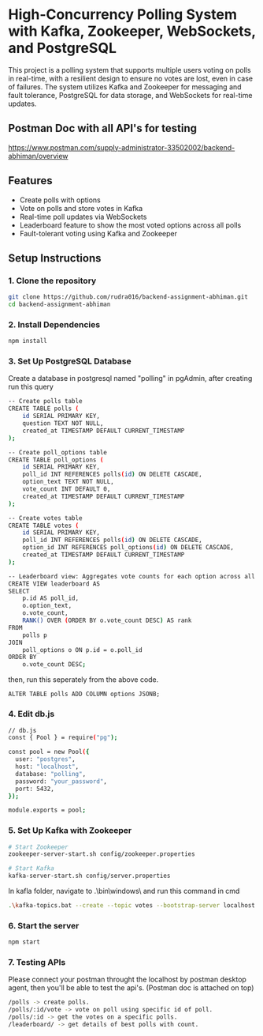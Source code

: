 # High-Concurrency Polling System with Kafka, Zookeeper, WebSockets, and PostgreSQL

This project is a polling system that supports multiple users voting on polls in real-time, with a resilient design to ensure no votes are lost, even in case of failures. The system utilizes Kafka and Zookeeper for messaging and fault tolerance, PostgreSQL for data storage, and WebSockets for real-time updates.

## Postman Doc with all API's for testing
https://www.postman.com/supply-administrator-33502002/backend-abhiman/overview

## Features

- Create polls with options
- Vote on polls and store votes in Kafka
- Real-time poll updates via WebSockets
- Leaderboard feature to show the most voted options across all polls
- Fault-tolerant voting using Kafka and Zookeeper

## Setup Instructions

### 1. Clone the repository

```bash
git clone https://github.com/rudra016/backend-assignment-abhiman.git
cd backend-assignment-abhiman
```
### 2. Install Dependencies

```bash
npm install
```
### 3. Set Up PostgreSQL Database
Create a database in postgresql named "polling" in pgAdmin, after creating run this query
```bash
-- Create polls table
CREATE TABLE polls (
    id SERIAL PRIMARY KEY,
    question TEXT NOT NULL,
    created_at TIMESTAMP DEFAULT CURRENT_TIMESTAMP
);

-- Create poll_options table
CREATE TABLE poll_options (
    id SERIAL PRIMARY KEY,
    poll_id INT REFERENCES polls(id) ON DELETE CASCADE,
    option_text TEXT NOT NULL,
    vote_count INT DEFAULT 0,
    created_at TIMESTAMP DEFAULT CURRENT_TIMESTAMP
);

-- Create votes table
CREATE TABLE votes (
    id SERIAL PRIMARY KEY,
    poll_id INT REFERENCES polls(id) ON DELETE CASCADE,
    option_id INT REFERENCES poll_options(id) ON DELETE CASCADE,
    created_at TIMESTAMP DEFAULT CURRENT_TIMESTAMP
);

-- Leaderboard view: Aggregates vote counts for each option across all polls
CREATE VIEW leaderboard AS
SELECT 
    p.id AS poll_id,
    o.option_text,
    o.vote_count,
    RANK() OVER (ORDER BY o.vote_count DESC) AS rank
FROM 
    polls p
JOIN 
    poll_options o ON p.id = o.poll_id
ORDER BY 
    o.vote_count DESC;
```
then, run this seperately from the above code.
```
ALTER TABLE polls ADD COLUMN options JSONB;
```
### 4. Edit db.js

```bash
// db.js
const { Pool } = require("pg");

const pool = new Pool({
  user: "postgres",
  host: "localhost",
  database: "polling",
  password: "your_password",
  port: 5432,
});

module.exports = pool;
```
### 5. Set Up Kafka with Zookeeper
```bash
# Start Zookeeper
zookeeper-server-start.sh config/zookeeper.properties

# Start Kafka
kafka-server-start.sh config/server.properties

```
In kafla folder, navigate to .\bin\windows\ and run this command in cmd 
```bash
.\kafka-topics.bat --create --topic votes --bootstrap-server localhost:9092 --partitions 3 --replication-factor 1
```
### 6. Start the server
```bash
npm start
```
### 7. Testing APIs
Please connect your postman throught the localhost by postman desktop agent, then you'll be able to test the api's. (Postman doc is attached on top)
```bash
/polls -> create polls.
/polls/:id/vote -> vote on poll using specific id of poll.
/polls/:id -> get the votes on a specific polls.
/leaderboard/ -> get details of best polls with count.
```
